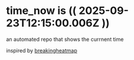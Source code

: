 # time_now is (( 2025-09-23T12:15:00.006Z ))

an automated repo that shows the currnent time

inspired by [breakingheatmap](https://github.com/breakingheatmap/breakingheatmap)